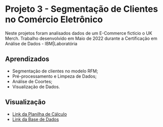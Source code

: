 
# Projeto 3 - Segmentação de Clientes no Comércio Eletrônico

Neste projetos foram analisados dados de um E-Commerce fictício o UK Merch. Trabalho desenvolvido em Maio de 2022 durante a Certificação em Análise de Dados - IBM|Laboratória


## Aprendizados
- Segmentação de clientes no modelo RFM;
- Pré-processamento e Limpeza de Dados;
- Análise de Coortes;
- Visualização de Dados.

## Visualização


 - [Link da Planilha de Cálculo](https://docs.google.com/spreadsheets/d/1FKDs_XkMGF9PdR9aHkH6q_9HsjluZZkUNNhmq8VHekM/edit?usp=sharing)
  - [Link da Base de Dados](https://www.kaggle.com/datasets/datacertlaboratoria/projeto-3-segmentao-de-clientes-no-ecommerce)
 

